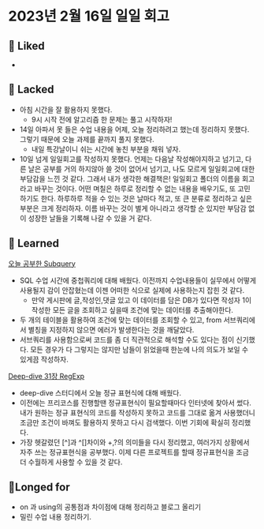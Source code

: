 # 2023년 2월 16일 일일 회고

## 💟 Liked
- 

## 🤦 Lacked 
- 아침 시간을 잘 활용하지 못했다.
  - 9시 시작 전에 알고리즘 한 문제는 풀고 시작하자!
- 14일 아파서 못 들은 수업 내용을 어제, 오늘 정리하려고 했는데 정리하지 못했다. 그렇기 때문에 오늘 과제를 끝까지 풀지 못했다.
  - 내일 특강날이니 쉬는 시간에 놓친 부분을 채워 넣자.
- 10일 넘게 일일회고를 작성하지 못했다. 언제는 다음날 작성해야지하고 넘기고, 다른 날은 공부를 거의 하지않아 쓸 것이 없어서 넘기고, 나도 모르게 일일회고에 대한 부담감을 느낀 것 같다. 그래서 내가 생각한 해결책은! 일일회고 폴더의 이름을  회고라고 바꾸는 것이다. 어떤 며칠은 하루로 정리할 수 없는 내용을 배우기도, 또 고민하기도 한다. 하루하루 적을 수 있는 것은 날마다 적고, 또 큰 분류로 정리하고 싶은 부분은 크게 정리하자. 이름 바꾸는 것이  별게 아니라고 생각할 순 있지만 부담감 없이 성장한 날들을 기록해 나갈 수 있을 거 같다.

## 🧘 Learned
[오늘 공부한 Subquery ](DB\SQL\Nested_Query)

- SQL 수업 시간에 중첩쿼리에 대해 배웠다. 이전까지 수업내용들이 실무에서 어떻게 사용될지 감이 안잡혔는데 이젠 어떠한 식으로 실제에 사용하는지 잡힌 것 같다.
  - 만약 게시판에 글,작성인,댓글 있고 이 데이터를 담은 DB가 있다면 작성자 1이 작성한 모든 글을 조회하고 싶을때 조건에 맞는 데이터를 추출해야한다.
- 두 개의 테이블을 활용하여 조건에 맞는 데이터를 조회할 수 있고, from 서브쿼리에서 별칭을 지정하지 않으면 에러가 발생한다는 것을 깨달았다.
- 서브쿼리를 사용함으로써 코드를 좀 더 직관적으로 해석할 수도 있다는 점이 신기했다. 모든 경우가 다 그렇지는 않지만 남들이 읽었을때 한눈에 나의 의도가 보일 수 있게끔 작성하자.


[Deep-dive 31장 RegExp](https://github.com/menduck/Javascript-Deep-Dive-Study/commit/96408827a0449a23554994eefc5515bc80a93875)

- deep-dive 스터디에서 오늘 정규 표현식에 대해 배웠다.
- 이전에는 프리코스를 진행할땐 정규표현식이 필요할때마다 인터넷에 찾아서 썼다. 내가 원하는 정규 표현식의 코드를 작성하지 못하고 코드를 그대로 옮겨 사용했더니 조금만 조건이 바껴도 활용하지 못하고 다시 검색했다. 이번 기회에 확실히 정리했다.
- 가장 헷갈렸던 [^]과 ^[]차이와 +,?의 의미들을 다시 정리했고, 여러가지 상황에서 자주 쓰는 정규표현식을 공부했다. 이제 다른 프로젝트를 할때 정규표현식을  조금 더 수월하게 사용할 수 있을 것 같다.

## 🙏Longed for
- on 과 using의 공통점과 차이점에 대해 정리하고 블로그 올리기
- 밀린 수업 내용 정리하기.